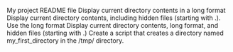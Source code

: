 My project README file
Display current directory contents in a long format
Display current directory contents, including hidden files (starting with .). Use the long format
Display current directory contents, long format, and hidden files (starting with .)
Create a script that creates a directory named my_first_directory in the /tmp/ directory.
